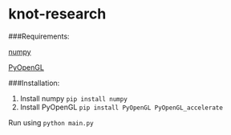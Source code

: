 # knot-research

###Requirements:

[numpy](www.numpy.org)

[PyOpenGL](http://pyopengl.sourceforge.net/)

###Installation:

1. Install numpy
```pip install numpy```
2. Install PyOpenGL
```pip install PyOpenGL PyOpenGL_accelerate```

Run using `python main.py`
